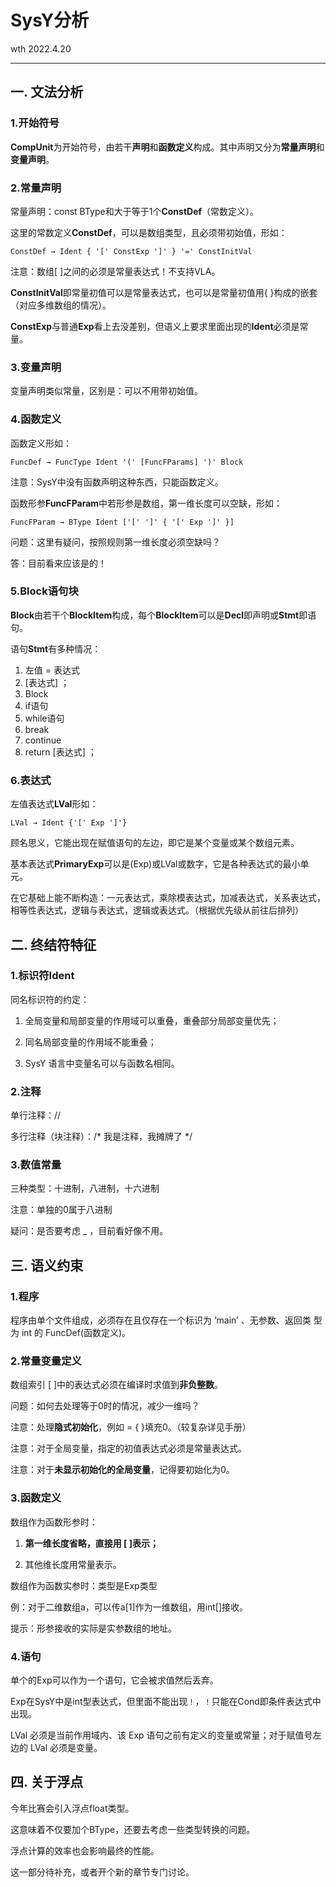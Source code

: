 # SysY分析

wth 2022.4.20

------

## 一. 文法分析

### 1.开始符号

**CompUnit**为开始符号，由若干**声明**和**函数定义**构成。其中声明又分为**常量声明**和**变量声明**。

### 2.常量声明

常量声明：const BType和大于等于1个**ConstDef**（常数定义）。

这里的常数定义**ConstDef**，可以是数组类型，且必须带初始值，形如：

`ConstDef → Ident { '[' ConstExp ']' } '=' ConstInitVal`

注意：数组[ ]之间的必须是常量表达式！不支持VLA。

**ConstInitVal**即常量初值可以是常量表达式，也可以是常量初值用{ }构成的嵌套（对应多维数组的情况）。

**ConstExp**与普通**Exp**看上去没差别，但语义上要求里面出现的**Ident**必须是常量。

### 3.变量声明

变量声明类似常量，区别是：可以不用带初始值。

### 4.函数定义

函数定义形如：

`FuncDef → FuncType Ident '(' [FuncFParams] ')' Block`

注意：SysY中没有函数声明这种东西，只能函数定义。

函数形参**FuncFParam**中若形参是数组，第一维长度可以空缺，形如：

`FuncFParam → BType Ident ['[' ']' { '[' Exp ']' }]`

问题：这里有疑问，按照规则第一维长度必须空缺吗？

答：目前看来应该是的！

### 5.Block语句块

**Block**由若干个**BlockItem**构成，每个**BlockItem**可以是**Decl**即声明或**Stmt**即语句。

语句**Stmt**有多种情况：

1. 左值 = 表达式
2. [表达式] ；
3. Block
4. if语句
5. while语句
6. break
7. continue
8. return [表达式] ；

### 6.表达式

左值表达式**LVal**形如：

`LVal → Ident {'[' Exp ']'}`

顾名思义，它能出现在赋值语句的左边，即它是某个变量或某个数组元素。

基本表达式**PrimaryExp**可以是(Exp)或LVal或数字，它是各种表达式的最小单元。

在它基础上能不断构造：一元表达式，乘除模表达式，加减表达式，关系表达式，相等性表达式，逻辑与表达式，逻辑或表达式。（根据优先级从前往后排列）

## 二. 终结符特征

### 1.标识符Ident

同名标识符的约定：

1. 全局变量和局部变量的作用域可以重叠，重叠部分局部变量优先；

2. 同名局部变量的作用域不能重叠；

3. SysY 语言中变量名可以与函数名相同。

### 2.注释

单行注释：//

多行注释（块注释）：/*   我是注释，我摊牌了    */

### 3.数值常量

三种类型：十进制，八进制，十六进制

注意：单独的0属于八进制

疑问：是否要考虑 _ ，目前看好像不用。

## 三. 语义约束

### 1.程序

程序由单个文件组成，必须存在且仅存在一个标识为 ‘main’ 、无参数、返回类 型为 int 的 FuncDef(函数定义)。

### 2.常量变量定义

数组索引 [ ]中的表达式必须在编译时求值到**非负整数**。

问题：如何去处理等于0时的情况，减少一维吗？

注意：处理**隐式初始化**，例如 = { }填充0。（较复杂详见手册）

注意：对于全局变量，指定的初值表达式必须是常量表达式。

注意：对于**未显示初始化的全局变量**，记得要初始化为0。

### 3.函数定义

数组作为函数形参时：

1. **第一维长度省略，直接用 [ ]表示；**

2. 其他维长度用常量表示。

数组作为函数实参时：类型是Exp类型

例：对于二维数组a，可以传a[1]作为一维数组，用int[]接收。

提示：形参接收的实际是实参数组的地址。

### 4.语句

单个的Exp可以作为一个语句，它会被求值然后丢弃。

Exp在SysY中是int型表达式，但里面不能出现`！`，`！`只能在Cond即条件表达式中出现。

LVal 必须是当前作用域内、该 Exp 语句之前有定义的变量或常量；对于赋值号左边的 LVal 必须是变量。

## 四. 关于浮点

今年比赛会引入浮点float类型。

这意味着不仅要加个BType，还要去考虑一些类型转换的问题。

浮点计算的效率也会影响最终的性能。

这一部分待补充，或者开个新的章节专门讨论。